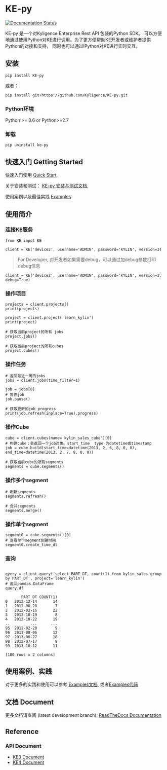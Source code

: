 # KE-py
[![Documentation Status](https://readthedocs.org/projects/ke-py/badge/?version=latest)](https://ke-py.readthedocs.io/en/latest/?badge=latest)

KE-py 是一个对Kyligence Enterprise Rest API 包装的Python SDK。
可以方便地通过使用Python对KE进行调用。为了更方便帮助KE开发者或维护者提供Python的对接和支持，
同时也可以通过IPython对KE进行实时交互。


## 安装
`pip install KE-py`

或者：

`pip install git+https://github.com/Kyligence/KE-py.git`

### Python环境
Python >= 3.6  or Python>=2.7

### 卸载
`pip uninstall ke-py`

## 快速入门 Getting Started
快速入门使用  [Quick Start](https://ke-py.readthedocs.io/en/latest/quick_start.html), 

关于安装和测试： [KE-py 安装与测试文档](https://ke-py.readthedocs.io/en/latest/install.html), 

使用案例以及最佳实践 [Examples](https://ke-py.readthedocs.io/en/latest/examples.html).



## 使用简介
### 连接KE服务
```text
from KE impot KE

client = KE('device2', username='ADMIN', password='KYLIN', version=3)
```

> For Developer, 对开发者如果需要debug，可以通过加debug参数打印debug信息
```text
client = KE('device2', username='ADMIN', password='KYLIN', version=3, debug=True)
```

### 操作项目
```text
projects = client.projects()
print(projects)

project = client.project('learn_kylin')
print(project)

# 获取当前project的所有 jobs
project.jobs()

# 获取当前project的所有cubes
project.cubes()
```

### 操作任务
```text
# 返回最近一周的jobs
jobs = client.jobs(time_filter=1)

job = jobs[0]
# 暂停job
job.pause()

# 获取更新的job progress
print(job.refresh(inplace=True).progress)

```

### 操作Cube
```text
cube = client.cubes(name='kylin_sales_cube')[0]
# 构建cube；会返回一个job对象。start_time  type 为datetime或timestamp
job = cube.build(start_time=datetime(2013, 2, 6, 8, 0, 0), end_time=datetime(2013, 2, 7, 8, 0, 0))

# 获取当前cube的所有segments
segments = cube.segments()
```

### 操作多个segment
```text
# 刷新segments
segments.refresh()

# 合并segments
segments.merge()
```

### 操作单个segment
```text
segment0 = cube.segments()[0]
# 查看单个segment创建时间
segment0.create_time_dt
```

### 查询
```text

qyery = client.query('select PART_DT, count(1) from kylin_sales group by PART_DT', project='learn_kylin')
# 返回pandas.DataFrame
query.df

       PART_DT COUNT(1)
0   2012-12-14       14
1   2012-08-28        7
2   2012-02-16       22
3   2013-10-19        8
4   2012-10-22       19
..         ...      ...
95  2012-02-20        9
96  2013-08-06       12
97  2013-06-27       18
98  2012-07-17        9
99  2013-10-12       11

[100 rows x 2 columns]

```

## 使用案例、实践

对于更多的实践和使用可以参考 [Examples文档](https://ke-py.readthedocs.io/en/latest/examples.html),
或者[Examples代码](examples)

## 文档 Document
更多文档请查阅 (latest development branch): [ReadTheDocs Documentation](https://ke-py.readthedocs.io/en/latest/)


## Reference
### API Document
- [KE3 Document](https://docs.kyligence.io/books/v3.3/zh-cn/rest/)
- [KE4 Document](https://docs.kyligence.io/books/v4.0/zh-cn/developer/v4/)